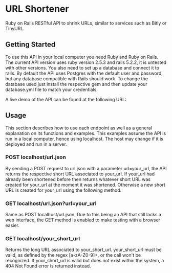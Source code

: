# URL Shortener

Ruby on Rails RESTful API to shrink URLs, similar to services such as Bitly or TinyURL.

## Getting Started

To use this API in your local computer you need Ruby and Ruby on Rails. The current API version uses
ruby version 2.5.3 and rails 5.2.2, it is untested with other versions. You also need to set up a
database and connect it to rails. By default the API uses Postgres with the default user and password,
but any database compatible with Rails should work. To change the database used just install the
respective gem and then update your database.yml file to match your credentials.

A live demo of the API can be found at the following URL: 

## Usage

This section describes how to use each endpoint as well as a general explanation on its functions
and examples. This examples assume the API is run in a local computer, hence using localhost. The
host may change if it is deployed and run in a server.

### POST localhost/url.json
By sending a POST request to url.json with a parameter url=your_url, the API returns the respective
short URL associated to your_url. If your_url had already been shortened before then returns
whatever short URL was created for your_url at the moment it was shortened. Otherwise a new short
URL is created for your_url using the following method.

### GET localhost/url.json?url=your_url
Same as POST localhost/url.json. Due to this being an API that still lacks a web interface, the
GET method is enabled to make testing with a browser easier.

### GET localhost/your_short_url
Returns the long URL associated to your_short_url. your_short_url must be valid, as defined by the
regex [a-zA-Z0-9]+, or the call won't be recognized. If your_short_url is valid but does not exist
within the system, a 404 Not Found error is returned instead.
